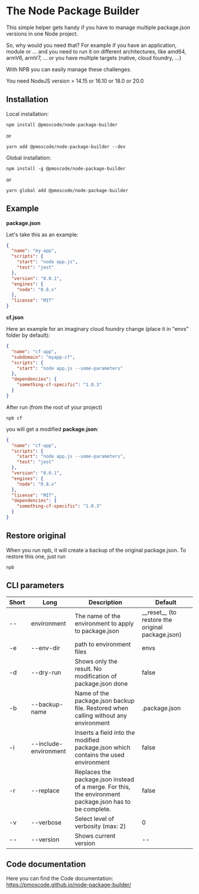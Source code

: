 # The Node Package Builder

This simple helper gets handy if you have to manage multiple package.json versions in one Node project.

So, why would you need that? For example if you have an application, module or ... and you need to run it on different
architectures, like amd64, armV6, armV7, ... or you have multiple targets (native, cloud foundry, ...)

With NPB you can easily manage these challenges.


You need NodeJS version > 14.15 or 16.10 or 18.0 or 20.0

## Installation

Local installation:

```
npm install @pmoscode/node-package-builder
``` 

or

```
yarn add @pmoscode/node-package-builder --dev
```

Global installation:

```
npm install -g @pmoscode/node-package-builder
```

or

```
yarn global add @pmoscode/node-package-builder
```

## Example

**package.json**

Let's take this as an example:

```json
{
  "name": "my-app",
  "scripts": {
    "start": "node app.js",
    "test": "jest"
  },
  "version": "0.0.1",
  "engines": {
    "node": "0.8.x"
  },
  "license": "MIT"
}
```

**cf.json**

Here an example for an imaginary cloud foundry change (place it in "envs" folder by default):

```json
{
  "name": "cf-app",
  "subdomain": "myapp-cf",
  "scripts": {
    "start": "node app.js --some-parameters"
  },
  "dependencies": {
    "something-cf-specific": "1.0.3"
  }
}
```

After run (from the root of your project)

```
npb cf
```

you will get a modified **package.json**:

```json
{
  "name": "cf-app",
  "scripts": {
    "start": "node app.js --some-parameters",
    "test": "jest"
  },
  "version": "0.0.1",
  "engines": {
    "node": "0.8.x"
  },
  "license": "MIT",
  "dependencies": {
    "something-cf-specific": "1.0.3"
  }
}
```

## Restore original

When you run npb, it will create a backup of the original package.json. To restore this one, just run

```
npb
```

## CLI parameters

| Short | Long                  | Description                                                                                              | Default                                            |
|-------|-----------------------|----------------------------------------------------------------------------------------------------------|----------------------------------------------------|
| --    | environment           | The name of the environment to apply to package.json                                                     | \_\_reset__ (to restore the original package.json) |
| -e    | --env-dir             | path to environment files                                                                                | envs                                               |
| -d    | --dry-run             | Shows only the result. No modification of package.json done                                              | false                                              |
| -b    | --backup-name         | Name of the package.json backup file. Restored when calling without any environment                      | .package.json                                      |
| -i    | --include-environment | Inserts a field into the modified package.json which contains the used environment                       | false                                              |
| -r    | --replace             | Replaces the package.json instead of a merge. For this, the environment package.json has to be complete. | false                                              |
| -v    | --verbose             | Select level of verbosity (max: 2)                                                                       | 0                                                  |
| --    | --version             | Shows current version                                                                                    | --                                                 |

## Code documentation

Here you can find the Code documentation:
https://pmoscode.github.io/node-package-builder/
